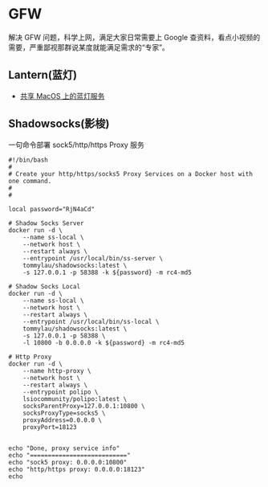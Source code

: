# GFW

解决 GFW 问题，科学上网，满足大家日常需要上 Google 查资料，看点小视频的需要，严重鄙视那群说某度就能满足需求的“专家”。

## Lantern(蓝灯)

- [共享 MacOS 上的蓝灯服务](./lantern.md)

## Shadowsocks(影梭)

一句命令部署 sock5/http/https Proxy 服务

``` shell
#!/bin/bash
#
# Create your http/https/socks5 Proxy Services on a Docker host with one command.
#
#

local password="RjN4aCd"

# Shadow Socks Server
docker run -d \
    --name ss-local \
    --network host \
    --restart always \
    --entrypoint /usr/local/bin/ss-server \
    tommylau/shadowsocks:latest \
    -s 127.0.0.1 -p 58388 -k ${password} -m rc4-md5

# Shadow Socks Local
docker run -d \
    --name ss-local \
    --network host \
    --restart always \
    --entrypoint /usr/local/bin/ss-local \
    tommylau/shadowsocks:latest \
    -s 127.0.0.1 -p 58388 \
    -l 10800 -b 0.0.0.0 -k ${password} -m rc4-md5

# Http Proxy
docker run -d \
    --name http-proxy \
    --network host \
    --restart always \
    --entrypoint polipo \
    lsiocommunity/polipo:latest \
    socksParentProxy=127.0.0.1:10800 \
    socksProxyType=socks5 \
    proxyAddress=0.0.0.0 \
    proxyPort=18123


echo "Done, proxy service info"
echo "==========================="
echo "sock5 proxy: 0.0.0.0:10800"
echo "http/https proxy: 0.0.0.0:18123"
echo
```
